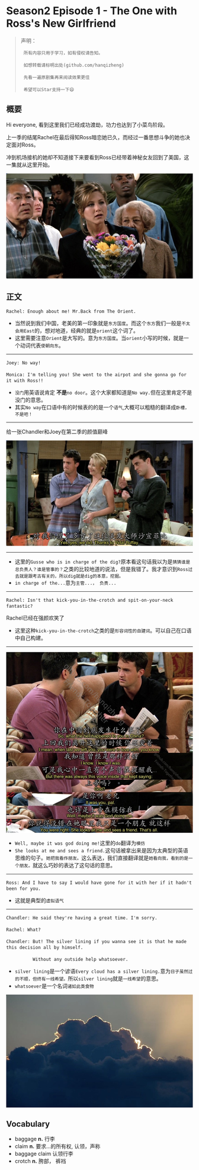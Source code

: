 # Season2 Episode 1 - The One with Ross's New Girlfriend

> 声明：
>       
>      所有内容只用于学习，如有侵权请告知。
>
>      如想转载请标明出处(github.com/hanqizheng)
>      
>      先看一遍原剧集再来阅读效果更佳
> 
>      希望可以Star支持一下😄
>
> 


## 概要

Hi everyone, 看到这里我们已经成功渡劫，功力也达到了小菜鸟阶段。

上一季的结尾Rachel在最后得知Ross暗恋她已久，而经过一番思想斗争的她也决定面对Ross。

冲到机场接机的她却不知道接下来要看到Ross已经带着神秘女友回到了美国，这一集就从这里开始。

![](./../source/image/season2/episode1/05.01.jpg)

## 正文

```
Rachel: Enough about me! Mr.Back from The Orient.
```

- 当然说到我们中国，老美的第一印象就是`东方国度`。而这个`东方`我们一般是`不太会用East`的，想对地道，经典的就是`orient`这个词了。
- 这里需要注意`Orient`是大写的。意为`东方国度`。当`orient`小写的时候，就是一个动词代表`使朝向东`。

---

```
Joey: No way!

Monica: I'm telling you! She went to the airpot and she gonna go for it with Ross!!
```

- `没门`用英语说肯定 **不是**`no door`。这个大家都知道是`No way.`但在这里肯定不是没门的意思。
- 其实`No way`在口语中有的时候表的的是一个`语气`,大概可以粗糙的翻译成`卧槽，不是吧！`

---

给一张Chandler和Joey在第二季的颜值巅峰

![](./../source/image/season2/episode1/31.20.jpg)


---

- 这里的`Gusse who is in charge of the dig?`原本看这句话我以为是`猜猜谁是总负责人？谁是管事的？`之类的比较地道的说法，但是我错了。我才意识到`Ross过去就是跟考古有关的，所以dig就是dig的本意，挖掘。`
- `in charge of the...`意为`主管...， 负责...`

---

```
Rachel: Isn't that kick-you-in-the-crotch and spit-on-your-neck fantastic? 
```

Rachel已经在强颜欢笑了

- 这里这种`kick-you-in-the-crotch`之类的是`形容词性的自建词`。可以自己在口语中自己构建。

---

![](./../source/image/season2/episode1/57.51.jpg)

- `Well, maybe it was god doing me!`这里的`do`翻译为`模仿`
- `She looks at me and sees a friend.`这句话被拿出来是因为太典型的英语思维的句子。`她把我看作朋友。`这么表达，我们直接翻译就是`她看向我，看到的是一个朋友。`就这么巧妙的表达了这句话的意思。

---

```
Ross: And I have to say I would have gone for it with her if it hadn't been for you.
```

- 这就是典型的`虚拟语气`

---

```
Chandler: He said they're having a great time. I'm sorry.

Rachel: What?

Chandler: But! The silver lining if you wanna see it is that he made this decision all by himself.

          Without any outside help whatsoever.
```

- `silver lining`是一个谚语`Every cloud has a silver lining.`意为`日子虽然过的不顺，但终有一线希望。`所以`silver lining`就是`一线希望`的意思。
- `whatsoever`是一个名词`诸如此类食物`

![](./../source/image/season2/episode1/32.08.jpg)



## Vocabulary

- baggage **n.** 行李
- claim **n.** 要求...的所有权, 认领，声称
- baggage claim 认领行李
- crotch **n.** 胯部， 裤裆